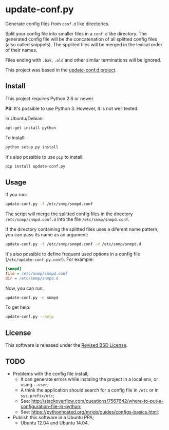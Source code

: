 update-conf.py
==============

Generate config files from `conf.d` like directories.

Split your config file into smaller files in a `conf.d` like directory. The generated config file will be the concatenation of all splitted config files (also called snippets). The spplited files will be merged in the lexical order of their names.

Files ending with `.bak`, `.old` and other similar terminations will be ignored.

This project was based in the [update-conf.d project](https://github.com/Atha/update-conf.d).

Install
-------

This project requires Python 2.6 or newer.

**PS:** It's possible to use Python 3. However, it is not well tested.

In Ubuntu/Debian:

```sh
apt-get install python
```

To install:

```sh
python setup.py install
```

It's also possible to use `pip` to install:

```sh
pip install update-conf.py
```

Usage
-----

If you run:

```sh
update-conf.py -f /etc/snmp/snmpd.conf
```

The script will merge the splitted config files in the directory `/etc/snmp/snmpd.conf.d` into the file `/etc/snmp/snmpd.conf`.

If the directory containing the splitted files uses a diferent name pattern, you can pass its name as an argument:

```sh
update-conf.py -f /etc/snmp/snmpd.conf -d /etc/snmp/snmpd.d
```

It's also possible to define frequent used options in a config file (`/etc/update-conf.py.conf`). For example:

```ini
[snmpd]
file = /etc/snmp/snmpd.conf
dir = /etc/snmp/snmpd.d
```

Now, you can run:

```sh
update-conf.py -n snmpd
```

To get help:

```sh
update-conf.py --help
```

License
-------

This software is released under the [Revised BSD License](LICENSE).

TODO
----

- Problems with the config file install;
    - It can generate errors while instaling the project in a local env, or using `--user`;
    - A think the application should search for a config file in `/etc` or in `sys.prefix/etc`;
    - See: http://stackoverflow.com/questions/7567642/where-to-put-a-configuration-file-in-python;
    - See: https://pythonhosted.org/mrjob/guides/configs-basics.html;
- Publish this software in a Ubuntu PPA;
    - Ubuntu 12.04 and Ubuntu 14.04.

